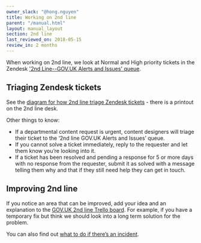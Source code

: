```yaml
---
owner_slack: "@hong.nguyen"
title: Working on 2nd line
parent: "/manual.html"
layout: manual_layout
section: 2nd line
last_reviewed_on: 2018-05-15
review_in: 2 months
---
```


When working on 2nd line, we look at Normal and High priority tickets in the Zendesk ['2nd Line--GOV.UK Alerts and Issues' queue](https://govuk.zendesk.com/agent/filters/30791708).

## Triaging Zendesk tickets
See the [diagram for how 2nd line triage Zendesk tickets](https://docs.google.com/presentation/d/1mUnkONOrto2SKRKAO6JnnSUHRLsMy4eZEoq75BGxC6E/edit#slide=id.g39d428fe59_0_0) - there is a printout on the 2nd line desk.

Other things to know:

* If a departmental content request is urgent, content designers will triage their ticket to the ‘2nd line GOV.UK Alerts and Issues’ queue.
* If you cannot solve a ticket immediately, reply to the requester and let them know you’re looking into it.
* If a ticket has been resolved and pending a response  for 5 or more days with no response from the requester, submit it as solved with  a message telling them why and that if they still need help they can get in touch.

## Improving 2nd line

If you notice an area that can be improved, add your idea and an explanation to the [GOV.UK 2nd line Trello board](https://trello.com/b/M7UzqXpk/govuk-2nd-line). For example, if you have a temporary fix but think we should look into a long term solution for the problem.

You can also find out [what to do if there’s an incident](https://docs.publishing.service.gov.uk/manual/incident-management-guidance.html).
